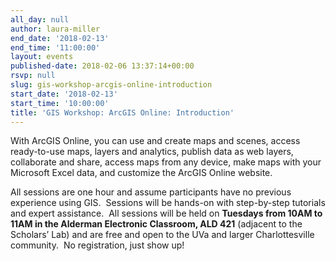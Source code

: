 ```yaml
---
all_day: null
author: laura-miller
end_date: '2018-02-13'
end_time: '11:00:00'
layout: events
published-date: 2018-02-06 13:37:14+00:00
rsvp: null
slug: gis-workshop-arcgis-online-introduction
start_date: '2018-02-13'
start_time: '10:00:00'
title: 'GIS Workshop: ArcGIS Online: Introduction'
---
```


With ArcGIS Online, you can use and create maps and scenes, access ready-to-use maps, layers and analytics, publish data as web layers, collaborate and share, access maps from any device, make maps with your Microsoft Excel data, and customize the ArcGIS Online website.

All sessions are one hour and assume participants have no previous experience using GIS.  Sessions will be hands-on with step-by-step tutorials and expert assistance.  All sessions will be held on **Tuesdays from 10AM to 11AM in the Alderman Electronic Classroom, ALD 421** (adjacent to the Scholars’ Lab) and are free and open to the UVa and larger Charlottesville community.  No registration, just show up!
